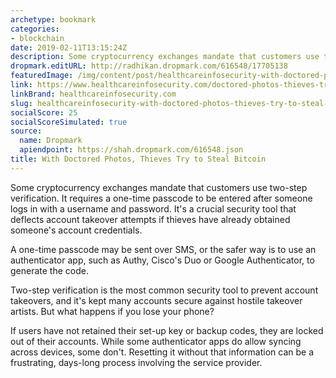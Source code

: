 ```yaml
---
archetype: bookmark
categories:
- blockchain
date: 2019-02-11T13:15:24Z
description: Some cryptocurrency exchanges mandate that customers use two-step verification.
dropmark.editURL: http://radhikan.dropmark.com/616548/17705138
featuredImage: /img/content/post/healthcareinfosecurity-with-doctored-photos-thieves-try-to-steal-bitcoin.jpg
link: https://www.healthcareinfosecurity.com/doctored-photos-thieves-try-to-steal-bitcoin-a-12016
linkBrand: healthcareinfosecurity.com
slug: healthcareinfosecurity-with-doctored-photos-thieves-try-to-steal-bitcoin
socialScore: 25
socialScoreSimulated: true
source:
  name: Dropmark
  apiendpoint: https://shah.dropmark.com/616548.json
title: With Doctored Photos, Thieves Try to Steal Bitcoin
---
```

Some cryptocurrency exchanges mandate that customers use two-step verification. It requires a one-time passcode to be entered after someone logs in with a username and password. It's a crucial security tool that deflects account takeover attempts if thieves have already obtained someone's account credentials.

A one-time passcode may be sent over SMS, or the safer way is to use an authenticator app, such as Authy, Cisco's Duo or Google Authenticator, to generate the code.

Two-step verification is the most common security tool to prevent account takeovers, and it's kept many accounts secure against hostile takeover artists. But what happens if you lose your phone?

If users have not retained their set-up key or backup codes, they are locked out of their accounts. While some authenticator apps do allow syncing across devices, some don't. Resetting it without that information can be a frustrating, days-long process involving the service provider.

